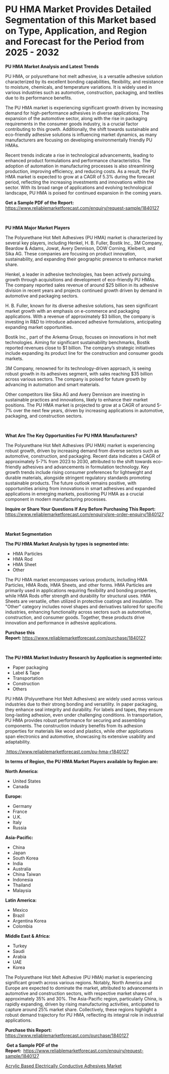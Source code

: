 <p><h1>PU HMA Market Provides Detailed Segmentation of this Market based on Type, Application, and Region and Forecast for the Period from 2025 - 2032</h1></p><p><strong>PU HMA Market Analysis and Latest Trends</strong></p>
<p><p>PU HMA, or polyurethane hot melt adhesive, is a versatile adhesive solution characterized by its excellent bonding capabilities, flexibility, and resistance to moisture, chemicals, and temperature variations. It is widely used in various industries such as automotive, construction, packaging, and textiles due to its performance benefits.</p><p>The PU HMA market is experiencing significant growth driven by increasing demand for high-performance adhesives in diverse applications. The expansion of the automotive sector, along with the rise in packaging requirements in the consumer goods industry, is a crucial factor contributing to this growth. Additionally, the shift towards sustainable and eco-friendly adhesive solutions is influencing market dynamics, as many manufacturers are focusing on developing environmentally friendly PU HMAs.</p><p>Recent trends indicate a rise in technological advancements, leading to enhanced product formulations and performance characteristics. The adoption of automation in manufacturing processes is also streamlining production, improving efficiency, and reducing costs. As a result, the PU HMA market is expected to grow at a CAGR of 5.3% during the forecast period, reflecting the increasing investments and innovations within the sector. With its broad range of applications and evolving technological landscape, PU HMA is poised for continued expansion in the coming years.</p></p>
<p><strong>Get a Sample PDF of the Report:&nbsp;</strong> <a href="https://www.reliablemarketforecast.com/enquiry/request-sample/1840127?utm_campaign=2932&utm_medium=2&utm_source=Github&utm_content=ia&utm_term=03042025&utm_id=pu-hma">https://www.reliablemarketforecast.com/enquiry/request-sample/1840127</a></p>
<p>&nbsp;</p>
<p><strong>PU HMA Major Market Players</strong></p>
<p><p>The Polyurethane Hot Melt Adhesives (PU HMA) market is characterized by several key players, including Henkel, H. B. Fuller, Bostik Inc., 3M Company, Beardow & Adams, Jowat, Avery Dennison, DOW Corning, Kleiberit, and Sika AG. These companies are focusing on product innovation, sustainability, and expanding their geographic presence to enhance market share.</p><p>Henkel, a leader in adhesive technologies, has been actively pursuing growth through acquisitions and development of eco-friendly PU HMAs. The company reported sales revenue of around $25 billion in its adhesive division in recent years and projects continued growth driven by demand in automotive and packaging sectors.</p><p>H. B. Fuller, known for its diverse adhesive solutions, has seen significant market growth with an emphasis on e-commerce and packaging applications. With a revenue of approximately $3 billion, the company is investing in R&D to introduce advanced adhesive formulations, anticipating expanding market opportunities.</p><p>Bostik Inc., part of the Arkema Group, focuses on innovations in hot melt technologies. Aiming for significant sustainability benchmarks, Bostik reported revenues close to $1 billion. The company’s strategic initiatives include expanding its product line for the construction and consumer goods markets.</p><p>3M Company, renowned for its technology-driven approach, is seeing robust growth in its adhesives segment, with sales reaching $35 billion across various sectors. The company is poised for future growth by advancing in automation and smart materials.</p><p>Other competitors like Sika AG and Avery Dennison are investing in sustainable practices and innovations, likely to enhance their market positions. The PU HMA market is projected to grow at a CAGR of around 5-7% over the next few years, driven by increasing applications in automotive, packaging, and construction sectors.</p></p>
<p>&nbsp;</p>
<p><strong>What Are The Key Opportunities For PU HMA Manufacturers?</strong></p>
<p><p>The Polyurethane Hot Melt Adhesives (PU HMA) market is experiencing robust growth, driven by increasing demand from diverse sectors such as automotive, construction, and packaging. Recent data indicates a CAGR of approximately 5-7% from 2023 to 2030, attributed to the shift towards eco-friendly adhesives and advancements in formulation technology. Key growth trends include rising consumer preferences for lightweight and durable materials, alongside stringent regulatory standards promoting sustainable products. The future outlook remains positive, with opportunities arising from innovations in smart adhesives and expanded applications in emerging markets, positioning PU HMA as a crucial component in modern manufacturing processes.</p></p>
<p><strong>Inquire or Share Your Questions If Any Before Purchasing This Report:</strong> <a href="https://www.reliablemarketforecast.com/enquiry/pre-order-enquiry/1840127?utm_campaign=2932&utm_medium=2&utm_source=Github&utm_content=ia&utm_term=03042025&utm_id=pu-hma">https://www.reliablemarketforecast.com/enquiry/pre-order-enquiry/1840127</a></p>
<p>&nbsp;</p>
<p><strong>Market Segmentation</strong></p>
<p><strong>The PU HMA Market Analysis by types is segmented into:</strong></p>
<p><ul><li>HMA Particles</li><li>HMA Rod</li><li>HMA Sheet</li><li>Other</li></ul></p>
<p><p>The PU HMA market encompasses various products, including HMA Particles, HMA Rods, HMA Sheets, and other forms. HMA Particles are primarily used in applications requiring flexibility and bonding properties, while HMA Rods offer strength and durability for structural uses. HMA Sheets are versatile, often utilized in protective coatings and insulation. The "Other" category includes novel shapes and derivatives tailored for specific industries, enhancing functionality across sectors such as automotive, construction, and consumer goods. Together, these products drive innovation and performance in adhesive applications.</p></p>
<p><strong>Purchase this Report:&nbsp;</strong><a href="https://www.reliablemarketforecast.com/purchase/1840127?utm_campaign=2932&utm_medium=2&utm_source=Github&utm_content=ia&utm_term=03042025&utm_id=pu-hma">https://www.reliablemarketforecast.com/purchase/1840127</a></p>
<p>&nbsp;</p>
<p><strong>The PU HMA Market Industry Research by Application is segmented into:</strong></p>
<p><ul><li>Paper packaging</li><li>Label & Tape</li><li>Transportation</li><li>Construction</li><li>Others</li></ul></p>
<p><p>PU HMA (Polyurethane Hot Melt Adhesives) are widely used across various industries due to their strong bonding and versatility. In paper packaging, they enhance seal integrity and durability. For labels and tapes, they ensure long-lasting adhesion, even under challenging conditions. In transportation, PU HMA provides robust performance for securing and assembling components. The construction industry benefits from its adhesion properties for materials like wood and plastics, while other applications span electronics and automotive, showcasing its extensive usability and adaptability.</p></p>
<p><a href="https://www.reliablemarketforecast.com/pu-hma-r1840127?utm_campaign=2932&utm_medium=2&utm_source=Github&utm_content=ia&utm_term=03042025&utm_id=pu-hma">&nbsp;https://www.reliablemarketforecast.com/pu-hma-r1840127</a></p>
<p><strong>In terms of Region, the PU HMA Market Players available by Region are:</strong></p>
<p>
    <p> <strong> North America: </strong>
        <ul>
            <li>United States</li>
            <li>Canada</li>
        </ul>
        </p> 
    <p> <strong> Europe: </strong>
        <ul>
            <li>Germany</li>
            <li>France</li>
            <li>U.K.</li>
            <li>Italy</li>
            <li>Russia</li>
        </ul>
        </p> 
    <p> <strong> Asia-Pacific: </strong>
        <ul>
            <li>China</li>
            <li>Japan</li>
            <li>South Korea</li>
            <li>India</li>
            <li>Australia</li>
            <li>China Taiwan</li>
            <li>Indonesia</li>
            <li>Thailand</li>
            <li>Malaysia</li>
        </ul>
        </p> 
    <p> <strong> Latin America: </strong>
        <ul>
            <li>Mexico</li>
            <li>Brazil</li>
            <li>Argentina Korea</li>
            <li>Colombia</li>
        </ul>
        </p> 
    <p> <strong> Middle East & Africa: </strong>
        <ul>
            <li>Turkey</li>
            <li>Saudi</li>
            <li>Arabia</li>
            <li>UAE</li>
            <li>Korea</li>
        </ul>
    </p>
    </p>
<p><p>The Polyurethane Hot Melt Adhesive (PU HMA) market is experiencing significant growth across various regions. Notably, North America and Europe are expected to dominate the market, attributed to advancements in automotive and construction sectors, with respective market shares of approximately 35% and 30%. The Asia-Pacific region, particularly China, is rapidly expanding, driven by rising manufacturing activities, anticipated to capture around 25% market share. Collectively, these regions highlight a robust demand trajectory for PU HMA, reflecting its integral role in industrial applications.</p></p>
<p><strong>Purchase this Report: </strong><a href="https://www.reliablemarketforecast.com/purchase/1840127?utm_campaign=2932&utm_medium=2&utm_source=Github&utm_content=ia&utm_term=03042025&utm_id=pu-hma">https://www.reliablemarketforecast.com/purchase/1840127</a></p>
<p>&nbsp;<strong>Get a Sample PDF of the Report:&nbsp;&nbsp;</strong><a href="https://www.reliablemarketforecast.com/enquiry/request-sample/1840127?utm_campaign=2932&utm_medium=2&utm_source=Github&utm_content=ia&utm_term=03042025&utm_id=pu-hma">https://www.reliablemarketforecast.com/enquiry/request-sample/1840127</a></p>
<p><strong></strong></p>
<p><p><a href="https://github.com/aidelndasse/Market-Research-Report-List-1/blob/main/acrylic-based-electrically-conductive-adhesives-market.md?utm_campaign=2932&utm_medium=2&utm_source=Github&utm_content=ia&utm_term=03042025&utm_id=pu-hma">Acrylic Based Electrically Conductive Adhesives Market</a></p></p>